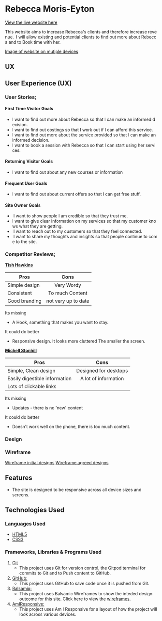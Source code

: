 # Rebecca Moris-Eyton

[View the live website here](https://charliemallon.github.io/MilestoneProject1/)

This website aims to increase Rebecca's clients and therefore increase revenue.  I will allow existing and potential clients to find out more about Rebecca and to Book time with her.

[Image of website on mutiple devices](http://ami.responsivedesign.is/?url=https://charliemallon.github.io/MilestoneProject1/)

## UX

 ## User Experience (UX)

### User Stories;

 #### First Time Visitor Goals

  *  I want to find out more about Rebecca so that I can make an informed decision.  
  *  I want to find out costings so that I work out if I can afford this service.  
  *  I want to find out more about the service provided so that I can make an informed decision.  
  *  I want to book a session with Rebecca so that I can start using her services.  

 #### Returning Visitor Goals

  *  I want to find out about any new courses or information 

 #### Frequent User Goals

  *  I want to find out about current offers so that I can get free stuff.  

 #### Site Owner Goals

  -  I want to show people I am credible so that they trust me.  
  -  I want to give clear information on my services so that my customer knows what they are getting.  
  -  I want to reach out to my customers so that they feel connected.  
  -  I want to share my thoughts and insights so that people continue to come to the site.  

### Competitor Reviews;

 [**Tish Hawkins**](https://www.tishhawken.com/)

 | **Pros**       | **Cons**            |
 | -------------  |:-------------------:|
 | Simple design  | Very Wordy          |
 | Consistent     | To much Content     |
 | Good branding  | not very up to date |

Its missing 
-  A Hook, something that makes you want to stay.

It could do better 
-  Responsive design. It looks more cluttered The smaller the screen.

 [**Michell Stonhill**](https://www.michellestonhill.com/) 

 | **Pros**                      | **Cons**              |
 | ----------------------------  |:---------------------:|
 | Simple, Clean design          | Designed for desktops |
 | Easily digestible information | A lot of information  |
 | Lots of clickable links       |                       |

Its missing 
- Updates - there is no 'new' content

It could do better 
- Doesn't work well on the phone, there is too much content.


### Design

### Wireframe

[Wireframe initial designs](..assets/wireframes/Wireframe_Ideas.pdf)
[Wireframe agreed designs](..assets/wireframes/Wireframe_Final.pdf)

## Features

-   The site is designed to be responsive across all device sizes and screens.

## Technologies Used

### Languages Used

-   [HTML5](https://en.wikipedia.org/wiki/HTML5)
-   [CSS3](https://en.wikipedia.org/wiki/Cascading_Style_Sheets)

### Frameworks, Libraries & Programs Used

1. [Git](https://git-scm.com/)
    - This project uses Git for version control, the Gitpod terminal for commits to Git and to Push content to GitHub.
1. [GitHub:](https://github.com/)
    - This project uses GitHub to save code once it is pushed from Git.
1. [Balsamiq:](https://balsamiq.com/)
    - This project uses Balsamic Wireframes to show the inteded design outcome for this site. Click here to view the [wireframes](https://).
1. [AmIResponsive:](http://ami.responsivedesign.is/)
    - This project uses Am I Responsive for a layout of how the project will look across various devices.